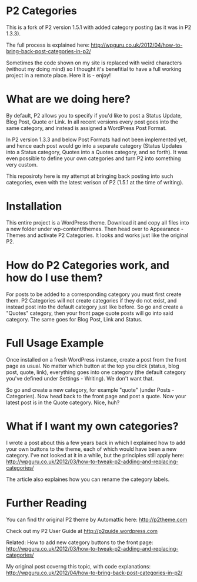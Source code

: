 P2 Categories
=============

This is a fork of P2 version 1.5.1 with added category posting (as it was in P2 1.3.3). 

The full process is explained here: http://wpguru.co.uk/2012/04/how-to-bring-back-post-categories-in-p2/

Sometimes the code shown on my site is replaced with weird characters (without my doing mind) so I thought it's benefitial to have a full working project in a remote place. Here it is - enjoy!


What are we doing here?
=======================

By default, P2 allows you to specify if you'd like to post a Status Update, Blog Post, Quote or Link. In all recent versions every post goes into the same category, and instead is assigned a WordPress Post Format. 

In P2 version 1.3.3 and below Post Formats had not been implemented yet, and hence each post would go into a separate category (Status Updates into a Status category, Quotes into a Quotes category, and so forth). It was even possible to define your own categories and turn P2 into something very custom.

This reposiroty here is my attempt at bringing back posting into such categories, even with the latest verison of P2 (1.5.1 at the time of writing).


Installation
============

This entire project is a WordPress theme. Download it and copy all files into a new folder under wp-content/themes. Then head over to Appearance - Themes and activate P2 Categories. It looks and works just like the original P2.


How do P2 Categories work, and how do I use them?
=================================================

For posts to be added to a corresponding category you must first create them. P2 Categories will not create categories if they do not exist, and instead post into the default category just like before. So go and create a "Quotes" category, then your front page quote posts will go into said category. The same goes for Blog Post, Link and Status.


Full Usage Example
==================

Once installed on a fresh WordPress instance, create a post from the front page as usual. No matter which button at the top you click (status, blog post, quote, link), everything goes into one category (the default category you've defined under Settings - Writing). We don't want that.

So go and create a new category, for example "quote" (under Posts - Categories). Now head back to the front page and post a quote. Now your latest post is in the Quote category. Nice, huh?


What if I want my own categories?
=================================

I wrote a post about this a few years back in which I explained how to add your own buttons to the theme, each of which would have been a new category. I've not looked at it in a while, but the principles still apply here: http://wpguru.co.uk/2012/03/how-to-tweak-p2-adding-and-replacing-categories/

The article also explaines how you can rename the category labels. 


Further Reading
================

You can find thr original P2 theme by Automattic here:
http://p2theme.com

Check out my P2 User Guide at http://p2guide.wordpress.com

Related: How to add new category buttons to the front page: http://wpguru.co.uk/2012/03/how-to-tweak-p2-adding-and-replacing-categories/

My original post coverng this topic, with code explanations: http://wpguru.co.uk/2012/04/how-to-bring-back-post-categories-in-p2/
